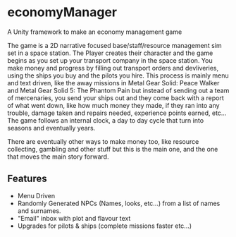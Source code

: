 # economyManager
A Unity framework to make an economy management game

The game is a 2D narrative focused base/staff/resource management sim set in a space station. The Player creates their character and the game begins as you set up your transport company in the space station. You make money and progress by filling out transport orders and devliveries, using the ships you buy and the pilots you hire. This process is mainly menu and text driven, like the away missions in Metal Gear Solid: Peace Walker and Metal Gear Solid 5: The Phantom Pain but instead of sending out a team of mercenaries, you send your ships out and they come back with a report of what went down, like how much money they made, if they ran into any trouble, damage taken and repairs needed, experience points earned, etc...
The game follows an internal clock, a day to day cycle that turn into seasons and eventually years.

There are eventually other ways to make money too, like resource collecting, gambling and other stuff but this is the main one, and the one that moves the main story forward.

## Features
- Menu Driven
- Randomly Generated NPCs (Names, looks, etc...) from a list of names and surnames.
- "Email" inbox with plot and flavour text
- Upgrades for pilots & ships (complete missions faster etc...)

